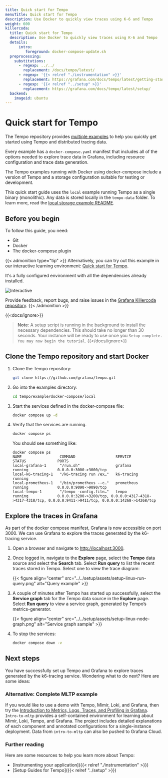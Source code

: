 ```yaml
---
title: Quick start for Tempo
menuTitle: Quick start for Tempo
description: Use Docker to quickly view traces using K-6 and Tempo
weight: 600
killercoda:
  title: Quick start for Tempo
  description: Use Docker to quickly view traces using K-6 and Tempo
  details:
      intro:
         foreground: docker-compose-update.sh
  preprocessing:
    substitutions:
      - regexp: ../../
        replacement: /docs/tempo/latest/
      - regexp: '{{< relref "./instrumentation" >}}'
        replacement: https://grafana.com/docs/tempo/latest/getting-started/instrumentation/
      - regexp: '{{< relref "../setup" >}}'
        replacement: https://grafana.com/docs/tempo/latest/setup/
  backend:
    imageid: ubuntu
---
```


<!-- INTERACTIVE page intro.md START -->

# Quick start for Tempo

The Tempo repository provides [multiple examples](https://github.com/grafana/tempo/tree/main/example/docker-compose) to help you quickly get started using Tempo and distributed tracing data.

Every example has a `docker-compose.yaml` manifest that includes all of the options needed to explore trace data in Grafana, including resource configuration and trace data generation.

The Tempo examples running with Docker using docker-compose include a version of Tempo and a storage configuration suitable for testing or development.

This quick start guide uses the `local` example running Tempo as a single binary (monolithic). Any data is stored locally in the `tempo-data` folder.
To learn more, read the [local storage example README](https://github.com/grafana/tempo/blob/main/example/docker-compose/local).

<!-- INTERACTIVE ignore START -->

## Before you begin

To follow this guide, you need:

- Git
- Docker
- The docker-compose plugin

{{< admonition type="tip" >}}
Alternatively, you can try out this example in our interactive learning environment: [Quick start for Tempo](https://killercoda.com/grafana-labs/course/tempo/quick-start).

It's a fully configured environment with all the dependencies already installed.

![Interactive](/media/docs/tempo/tempo-ile.svg)

Provide feedback, report bugs, and raise issues in the [Grafana Killercoda repository](https://github.com/grafana/killercoda).
{{< /admonition >}}

<!-- INTERACTIVE ignore END -->

{{<docs/ignore>}}
> **Note**: A setup script is running in the background to install the necessary dependencies. This should take no longer than 30 seconds. Your instance will be ready to use once you `Setup complete. You may now begin the tutorial`.
{{</docs/ignore>}}

<!-- INTERACTIVE page intro.md END -->

<!-- INTERACTIVE page step1.md START -->

## Clone the Tempo repository and start Docker

1. Clone the Tempo repository:
   ```bash
   git clone https://github.com/grafana/tempo.git
   ```

1. Go into the examples directory:
   ```bash
   cd tempo/example/docker-compose/local
   ```

1. Start the services defined in the docker-compose file:
   ```bash
   docker compose up -d
   ```

2. Verify that the services are running.
   ```bash
   docker compose ps
   ``` 
   
   You should see something like:
   ```console
   docker compose ps
   NAME                 COMMAND                  SERVICE             STATUS              PORTS
   local-grafana-1      "/run.sh"                grafana             running             0.0.0.0:3000->3000/tcp
   local-k6-tracing-1   "/k6-tracing run /ex…"   k6-tracing          running
   local-prometheus-1   "/bin/prometheus --c…"   prometheus          running             0.0.0.0:9090->9090/tcp
   local-tempo-1        "/tempo -config.file…"   tempo               running             0.0.0.0:3200->3200/tcp, 0.0.0.0:4317-4318->4317-4318/tcp, 0.0.0.0:9411->9411/tcp, 0.0.0.0:14268->14268/tcp
   ```

<!-- INTERACTIVE page step1.md END -->

<!-- INTERACTIVE page step2.md START -->

## Explore the traces in Grafana

As part of the docker compose manifest, Grafana is now accessible on port 3000. We can use Grafana to explore the traces generated by the k6-tracing service.

1. Open a browser and navigate to [http://localhost:3000](http://localhost:3000).

1. Once logged in, navigate to the **Explore** page, select the **Tempo** data source and select the **Search** tab. Select **Run query** to list the recent traces stored in Tempo. Select one to view the trace diagram:
   
   {{< figure align="center" src="../../setup/assets/setup-linux-run-query.png" alt="Query example" >}}
    

2. A couple of minutes after Tempo has started up successfully, select the **Service graph** tab for the Tempo data source in the **Explore** page. Select **Run query** to view a service graph, generated by Tempo’s metrics-generator.

   {{< figure align="center" src="../../setup/assets/setup-linux-node-graph.png" alt="Service graph sample" >}}

3. To stop the services:
    ```bash
    docker compose down -v
    ```
    
<!-- INTERACTIVE page step2.md END -->

<!-- INTERACTIVE page finish.md START -->

## Next steps

You have successfully set up Tempo and Grafana to explore traces generated by the k6-tracing service. Wondering what to do next? Here are some ideas:

### Alternative: Complete MLTP example

If you would like to use a demo with Tempo, Mimir, Loki, and Grafana, then try the [Introduction to Metrics, Logs, Traces, and Profiling in Grafana](https://github.com/grafana/intro-to-mlt).
`Intro-to-mltp` provides a self-contained environment for learning about Mimir, Loki, Tempo, and Grafana.
The project includes detailed explanations of each component and annotated configurations for a single-instance deployment.
Data from `intro-to-mltp` can also be pushed to Grafana Cloud.

### Further reading
Here are some resources to help you learn more about Tempo:
* [Instrumenting your application]({{< relref "./instrumentation" >}})
* [Setup Guides for Tempo]({{< relref "../setup" >}})


<!-- INTERACTIVE page finish.md END -->

<!-- INTERACTIVE page START -->